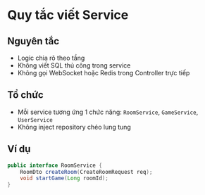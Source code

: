 # Quy tắc viết Service

## Nguyên tắc
- Logic chia rõ theo tầng
- Không viết SQL thủ công trong service
- Không gọi WebSocket hoặc Redis trong Controller trực tiếp

## Tổ chức
- Mỗi service tương ứng 1 chức năng: `RoomService`, `GameService`, `UserService`
- Không inject repository chéo lung tung

## Ví dụ
```java
public interface RoomService {
    RoomDto createRoom(CreateRoomRequest req);
    void startGame(Long roomId);
}
```
